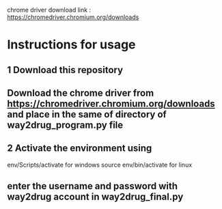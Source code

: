 chrome driver download link : https://chromedriver.chromium.org/downloads

# Instructions for usage

## 1 Download this repository

## Download the chrome driver from https://chromedriver.chromium.org/downloads and place in the same of directory of way2drug_program.py file

## 2 Activate the environment using 
env/Scripts/activate for windows 
source env/bin/activate for linux

## enter the username and password with way2drug account in way2drug_final.py


